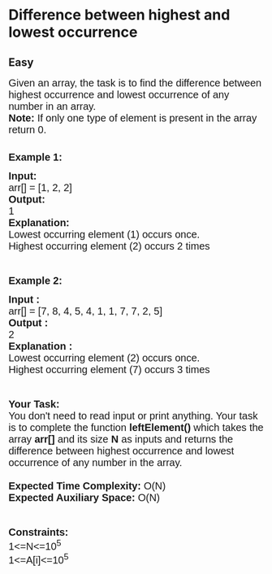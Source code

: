# Difference between highest and lowest occurrence
## Easy
<div class="problems_problem_content__Xm_eO"><p><span style="font-family:arial,helvetica,sans-serif"><span style="font-size:20px">Given an array, the task is to find the difference between highest occurrence and lowest occurrence of any number in an array.<br>
<strong>Note: </strong>If only one type of element is present in the array return 0.</span></span><br>
&nbsp;</p>

<p><span style="font-family:arial,helvetica,sans-serif"><span style="font-size:20px"><strong>Example 1:</strong></span></span></p>

<pre><span style="font-family:arial,helvetica,sans-serif"><span style="font-size:20px"><strong>Input:</strong>
arr[] = [1, 2, 2]
<strong>Output:</strong>
1
<strong>Explanation:</strong>
Lowest occurring element (1) occurs once.
Highest occurring element (2) occurs 2 times</span></span></pre>

<p>&nbsp;</p>

<p><span style="font-family:arial,helvetica,sans-serif"><span style="font-size:20px"><strong>Example 2:</strong></span></span></p>

<pre><span style="font-family:arial,helvetica,sans-serif"><span style="font-size:20px"><strong>Input : </strong>
arr[] = [7, 8, 4, 5, 4, 1, 1, 7, 7, 2, 5]
<strong>Output : </strong>
2
<strong>Explanation :</strong>
Lowest occurring element (2) occurs once.
Highest occurring element (7) occurs 3 times</span></span>
</pre>

<p>&nbsp;</p>

<p><span style="font-family:arial,helvetica,sans-serif"><span style="font-size:20px"><strong>Your Task:&nbsp;&nbsp;</strong><br>
You don't need to read input or print anything. Your task is to complete the function&nbsp;<strong>leftElement()</strong>&nbsp;which takes the array <strong>arr[]</strong> and its size <strong>N</strong><strong> </strong>as inputs and returns the difference between highest occurrence and lowest occurrence of any number in the array.<br>
<br>
<strong>Expected Time Complexity:</strong> O(N)<br>
<strong>Expected Auxiliary Space:</strong> O(N)</span></span></p>

<p>&nbsp;</p>

<p><span style="font-family:arial,helvetica,sans-serif"><span style="font-size:20px"><strong>Constraints:</strong><br>
1&lt;=N&lt;=10<sup>5</sup><br>
1&lt;=A[i]&lt;=10<sup>5</sup></span></span></p>
</div>